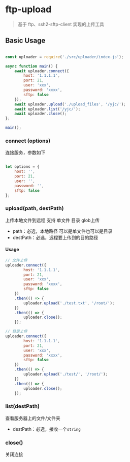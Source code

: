 # ftp-upload

> 基于 ftp、ssh2-sftp-client 实现的上传工具


## Basic Usage

```js

const uploader = require('./src/uploader/index.js');

async function main() {
    await uploader.connect({
        host: '1.1.1.1',
        port: 21,
        user: 'xxx',
        password: 'xxxx',
        sftp: false
    });
    await uploader.upload('./upload_files', '/yjc/');
    await uploader.list('/yjc/');
    await uploader.close();
};

main();

```



### connect (options)

 连接服务，参数如下

```js

let options = {
    host: '',
    port: 21,
    user: '',
    password: '',
    sftp: false
};
```


### upload(path, destPath)

上传本地文件到远程 支持 单文件 目录 glob上传

- path：必选，本地路径 可以是单文件也可以是目录
- destPath：必选，远程要上传到的目的路径

#### Usage

```js
// 文件上传
uploader.connect({
        host: '1.1.1.1',
        port: 21,
        user: 'xxx',
        password: 'xxxx',
        sftp: false
    })
    .then(() => {
        uploader.upload('./test.txt', '/root/');
    })
    .then(() => {
        uploader.close();
    });

// 目录上传
uploader.connect({
        host: '1.1.1.1',
        port: 21,
        user: 'xxx',
        password: 'xxxx',
        sftp: false
    })
    .then(() => {
        uploader.upload('./test/', '/root/');
    })
    .then(() => {
        uploader.close();
    });
```

### list(destPath)

查看服务器上的文件/文件夹

- destPath：必选，接收一个`string`

### close()

关闭连接

### 